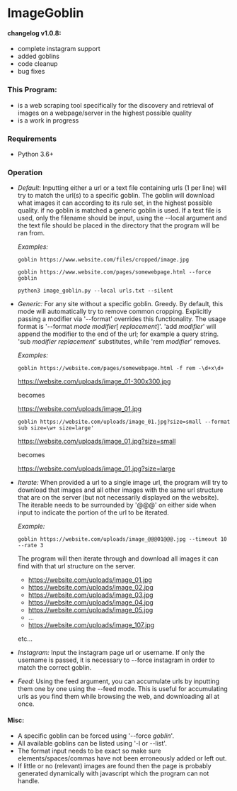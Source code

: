 # ImageGoblin

#### changelog v1.0.8:
+ complete instagram support
+ added goblins
+ code cleanup
+ bug fixes

### This Program:

+ is a web scraping tool specifically for the discovery and retrieval of images on a webpage/server in the highest possible quality
+ is a work in progress

### Requirements

+ Python 3.6+

### Operation

+ *Default*: Inputting either a url or a text file containing urls (1 per line) will try to match the url(s) to a specific goblin. The goblin will download what images it can according to its rule set, in the highest possible quality. if no goblin is matched a generic goblin is used. If a text file is used, only the filename should be input, using the --local argument and the text file should be placed in the directory that the program will be ran from.

  *Examples:*

  ```
  goblin https://www.website.com/files/cropped/image.jpg

  goblin https://www.website.com/pages/somewebpage.html --force goblin

  python3 image_goblin.py --local urls.txt --silent
  ```

+ *Generic:* For any site without a specific goblin. Greedy. By default, this mode will automatically try to remove common cropping. Explicitly passing a modifier via '--format' overrides this functionality. The usage format is '--format _mode_ _modifier_[ _replacement_]'. 'add _modifier_' will append the modifier to the end of the url; for example a query string. 'sub _modifier_ _replacement_' substitutes, while 'rem _modifier_' removes.

  *Examples:*

  ```
  goblin https://website.com/pages/somewebpage.html -f rem -\d+x\d+
  ```

  https://website.com/uploads/image_01-300x300.jpg

  becomes

  https://website.com/uploads/image_01.jpg


  ```
  goblin https://website.com/uploads/image_01.jpg?size=small --format sub size=\w+ size=large'
  ```

  https://website.com/uploads/image_01.jpg?size=small

  becomes

  https://website.com/uploads/image_01.jpg?size=large

+ *Iterate:* When provided a url to a single image url, the program will try to download that images and all other images with the same url structure that are on the server (but not necessarily displayed on the website). The iterable needs to be surrounded by '@@@' on either side when input to indicate the portion of the url to be iterated.

  *Example:*

  ```
  goblin https://website.com/uploads/image_@@@01@@@.jpg --timeout 10 --rate 3
  ```

  The program will then iterate through and download all images it can find with that url structure on the server.

  * https://website.com/uploads/image_01.jpg
  * https://website.com/uploads/image_02.jpg
  * https://website.com/uploads/image_03.jpg
  * https://website.com/uploads/image_04.jpg
  * https://website.com/uploads/image_05.jpg
  * ...
  * https://website.com/uploads/image_107.jpg

  etc...

+ *Instagram:* Input the instagram page url or username. If only the username is passed, it is necessary to --force instagram in order to match the correct goblin.

+ *Feed:* Using the feed argument, you can accumulate urls by inputting them one by one using the --feed mode. This is useful for accumulating urls as you find them while browsing the web, and downloading all at once.   

#### Misc:
  + A specific goblin can be forced using '--force _goblin_'.
  + All available goblins can be listed using '-l or --list'.
  + The format input needs to be exact so make sure elements/spaces/commas have not been erroneously added or left out.
  + If little or no (relevant) images are found then the page is probably generated dynamically with javascript which the program can not handle.
